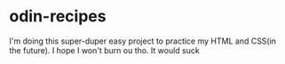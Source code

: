 # odin-recipes

I'm doing this super-duper easy project to practice my
HTML and CSS(in the future). I hope I won't burn ou tho.
It would suck